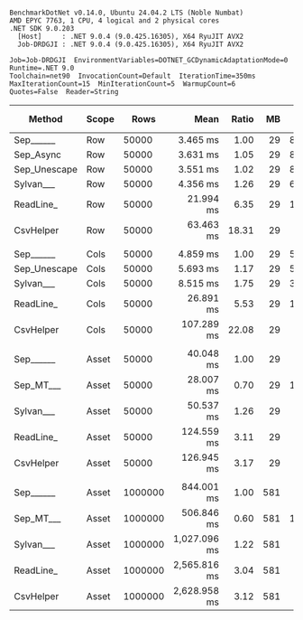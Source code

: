 ```

BenchmarkDotNet v0.14.0, Ubuntu 24.04.2 LTS (Noble Numbat)
AMD EPYC 7763, 1 CPU, 4 logical and 2 physical cores
.NET SDK 9.0.203
  [Host]     : .NET 9.0.4 (9.0.425.16305), X64 RyuJIT AVX2
  Job-DRDGJI : .NET 9.0.4 (9.0.425.16305), X64 RyuJIT AVX2

Job=Job-DRDGJI  EnvironmentVariables=DOTNET_GCDynamicAdaptationMode=0  Runtime=.NET 9.0  
Toolchain=net90  InvocationCount=Default  IterationTime=350ms  
MaxIterationCount=15  MinIterationCount=5  WarmupCount=6  
Quotes=False  Reader=String  

```
| Method       | Scope | Rows    | Mean         | Ratio | MB  | MB/s   | ns/row | Allocated     | Alloc Ratio |
|------------- |------ |-------- |-------------:|------:|----:|-------:|-------:|--------------:|------------:|
| Sep______    | Row   | 50000   |     3.465 ms |  1.00 |  29 | 8393.2 |   69.3 |       1.02 KB |        1.00 |
| Sep_Async    | Row   | 50000   |     3.631 ms |  1.05 |  29 | 8011.5 |   72.6 |       1.03 KB |        1.00 |
| Sep_Unescape | Row   | 50000   |     3.551 ms |  1.02 |  29 | 8191.8 |   71.0 |       1.03 KB |        1.00 |
| Sylvan___    | Row   | 50000   |     4.356 ms |  1.26 |  29 | 6676.9 |   87.1 |       7.66 KB |        7.48 |
| ReadLine_    | Row   | 50000   |    21.994 ms |  6.35 |  29 | 1322.4 |  439.9 |    88608.3 KB |   86,496.56 |
| CsvHelper    | Row   | 50000   |    63.463 ms | 18.31 |  29 |  458.3 | 1269.3 |      20.12 KB |       19.64 |
|              |       |         |              |       |     |        |        |               |             |
| Sep______    | Cols  | 50000   |     4.859 ms |  1.00 |  29 | 5985.5 |   97.2 |       1.04 KB |        1.00 |
| Sep_Unescape | Cols  | 50000   |     5.693 ms |  1.17 |  29 | 5109.5 |  113.9 |       1.23 KB |        1.19 |
| Sylvan___    | Cols  | 50000   |     8.515 ms |  1.75 |  29 | 3415.7 |  170.3 |       7.68 KB |        7.41 |
| ReadLine_    | Cols  | 50000   |    26.891 ms |  5.53 |  29 | 1081.6 |  537.8 |   88608.31 KB |   85,437.77 |
| CsvHelper    | Cols  | 50000   |   107.289 ms | 22.08 |  29 |  271.1 | 2145.8 |     448.95 KB |      432.89 |
|              |       |         |              |       |     |        |        |               |             |
| Sep______    | Asset | 50000   |    40.048 ms |  1.00 |  29 |  726.3 |  801.0 |   13802.76 KB |        1.00 |
| Sep_MT___    | Asset | 50000   |    28.007 ms |  0.70 |  29 | 1038.5 |  560.1 |   13868.88 KB |        1.00 |
| Sylvan___    | Asset | 50000   |    50.537 ms |  1.26 |  29 |  575.5 | 1010.7 |   13962.28 KB |        1.01 |
| ReadLine_    | Asset | 50000   |   124.559 ms |  3.11 |  29 |  233.5 | 2491.2 |  102134.83 KB |        7.40 |
| CsvHelper    | Asset | 50000   |   126.945 ms |  3.17 |  29 |  229.1 | 2538.9 |      13971 KB |        1.01 |
|              |       |         |              |       |     |        |        |               |             |
| Sep______    | Asset | 1000000 |   844.001 ms |  1.00 | 581 |  689.4 |  844.0 |  266670.18 KB |        1.00 |
| Sep_MT___    | Asset | 1000000 |   506.846 ms |  0.60 | 581 | 1148.0 |  506.8 |  276119.66 KB |        1.04 |
| Sylvan___    | Asset | 1000000 | 1,027.096 ms |  1.22 | 581 |  566.5 | 1027.1 |  266831.32 KB |        1.00 |
| ReadLine_    | Asset | 1000000 | 2,565.816 ms |  3.04 | 581 |  226.8 | 2565.8 | 2038838.04 KB |        7.65 |
| CsvHelper    | Asset | 1000000 | 2,628.958 ms |  3.12 | 581 |  221.3 | 2629.0 |  266847.05 KB |        1.00 |
